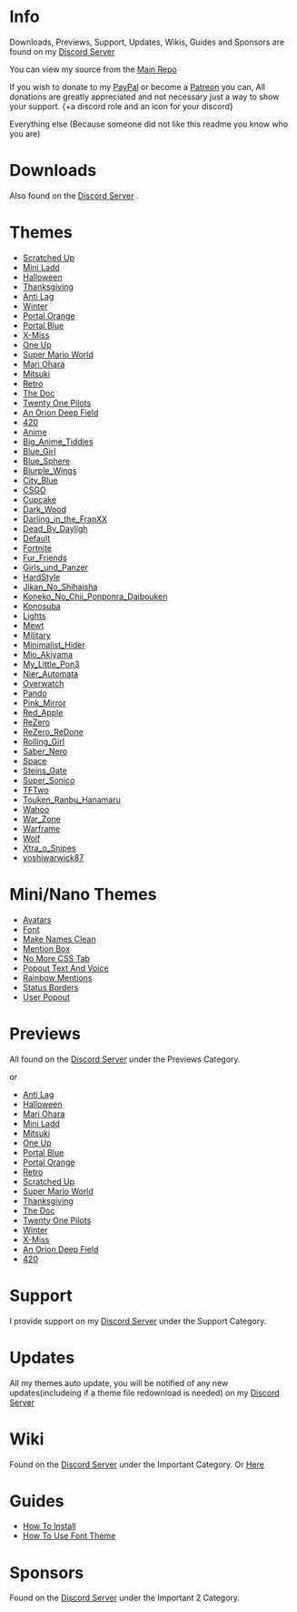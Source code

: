 # Info
Downloads, Previews, Support, Updates, Wikis, Guides and Sponsors are found on my [Discord Server](https://discord.gg/aSyUs69)

You can view my source from the [Main Repo](https://github.com/NFLD99/Better-Discord)

If you wish to donate to my [PayPal](https://www.paypal.me/NFLD99) or become a [Patreon](https://www.patreon.com/NFLD99) you can, All donations are greatly appreciated and not necessary just a way to show your support. {+a discord role and an icon for your discord}

Everything else
(Because someone did not like this readme you know who you are) 


# Downloads
Also found on the [Discord Server](https://discord.gg/aSyUs69) .

# Themes

 * [Scratched Up](https://betterdiscord.net/ghdl?url=https://github.com/NFLD99/Better-Discord/blob/master/Theme_File/Scratched_Up.theme.css)
 * [Mini Ladd](https://betterdiscord.net/ghdl?url=https://github.com/NFLD99/Better-Discord/blob/master/Theme_File/Mini_ladd.theme.css)
 * [Halloween](https://betterdiscord.net/ghdl?url=https://github.com/NFLD99/Better-Discord/blob/master/Theme_File/Halloween.theme.css)
 * [Thanksgiving](https://betterdiscord.net/ghdl?url=https://github.com/NFLD99/Better-Discord/blob/master/Theme_File/Thanksgiving.theme.css)
 * [Anti Lag](https://betterdiscord.net/ghdl?url=https://github.com/NFLD99/Better-Discord/blob/master/Theme_File/Anti_Lag.theme.css)
 * [Winter](https://betterdiscord.net/ghdl?url=https://github.com/NFLD99/Better-Discord/blob/master/Theme_File/Winter.theme.css)
 * [Portal Orange](https://betterdiscord.net/ghdl?url=https://github.com/NFLD99/Better-Discord/blob/master/Theme_File/Portal_Orange.theme.css)
 * [Portal Blue](https://betterdiscord.net/ghdl?url=https://github.com/NFLD99/Better-Discord/blob/master/Theme_File/Portal_Blue.theme.css)
 * [X-Miss](https://betterdiscord.net/ghdl?url=https://github.com/NFLD99/Better-Discord/blob/master/Theme_File/X-Miss.theme.css)
 * [One Up](https://betterdiscord.net/ghdl?url=https://github.com/NFLD99/Better-Discord/blob/master/Theme_File/One_Up.theme.css)
 * [Super Mario World](https://betterdiscord.net/ghdl?url=https://github.com/NFLD99/Better-Discord/blob/master/Theme_File/Super_Mario_World.theme.css)
 * [Mari Ohara](https://betterdiscord.net/ghdl?url=https://github.com/NFLD99/Better-Discord/blob/master/Theme_File/Mari_Ohara.theme.css)
 * [Mitsuki](https://betterdiscord.net/ghdl?url=https://github.com/NFLD99/Better-Discord/blob/master/Theme_File/Mitsuki.theme.css)
 * [Retro](https://betterdiscord.net/ghdl?url=https://github.com/NFLD99/Better-Discord/blob/master/Theme_File/Retro.theme.css)
 * [The Doc](https://betterdiscord.net/ghdl?url=https://github.com/NFLD99/Better-Discord/blob/master/Theme_File/The_Doc.theme.css)
 * [Twenty One Pilots](https://betterdiscord.net/ghdl?url=https://github.com/NFLD99/Better-Discord/blob/master/Theme_File/Twenty_One_Pilots.theme.css)
 * [An Orion Deep Field](https://betterdiscord.net/ghdl?url=https://github.com/NFLD99/Better-Discord/blob/master/Theme_File/An_Orion_Deep_Field.theme.css)
 * [420](https://betterdiscord.net/ghdl?url=https://github.com/NFLD99/Better-Discord/blob/master/Theme_File/420.theme.css)
 * [Anime](https://betterdiscord.net/ghdl?url=https://github.com/NFLD99/Better-Discord/tree/master/Requested/Updated/Anime.theme.css)
 * [Big_Anime_Tiddies](https://betterdiscord.net/ghdl?url=https://github.com/NFLD99/Better-Discord/tree/master/Requested/Updated/Big_Anime_Tiddies.theme.css)
 * [Blue_Girl](https://betterdiscord.net/ghdl?url=https://github.com/NFLD99/Better-Discord/tree/master/Requested/Updated/Blue_Girl.theme.css)
 * [Blue_Sphere](https://betterdiscord.net/ghdl?url=https://github.com/NFLD99/Better-Discord/tree/master/Requested/Updated/Blue_Sphere.theme.css)
 * [Blurple_Wings](https://betterdiscord.net/ghdl?url=https://github.com/NFLD99/Better-Discord/tree/master/Requested/Updated/Blurple_Wings.theme.css)
 * [City_Blue](https://betterdiscord.net/ghdl?url=https://github.com/NFLD99/Better-Discord/tree/master/Requested/Updated/City_Blue.theme.css)
 * [CSGO](https://betterdiscord.net/ghdl?url=https://github.com/NFLD99/Better-Discord/tree/master/Requested/Updated/CSGO.theme.css)
 * [Cupcake](https://betterdiscord.net/ghdl?url=https://github.com/NFLD99/Better-Discord/tree/master/Requested/Updated/Cupcake.theme.css)
 * [Dark_Wood](https://betterdiscord.net/ghdl?url=https://github.com/NFLD99/Better-Discord/tree/master/Requested/Updated/Dark_Wood.theme.css)
 * [Darling_in_the_FranXX](https://betterdiscord.net/ghdl?url=https://github.com/NFLD99/Better-Discord/tree/master/Requested/Updated/Darling_in_the_FranXX.theme.css)
 * [Dead_By_Dayligh](https://betterdiscord.net/ghdl?url=https://github.com/NFLD99/Better-Discord/tree/master/Requested/Updated/Dead_By_Daylight.theme.css)
 * [Default](https://betterdiscord.net/ghdl?url=https://github.com/NFLD99/Better-Discord/tree/master/Requested/Updated/Default.theme.css)
 * [Fortnite](https://betterdiscord.net/ghdl?url=https://github.com/NFLD99/Better-Discord/tree/master/Requested/Updated/Fortnite.theme.css)
 * [Fur_Friends](https://betterdiscord.net/ghdl?url=https://github.com/NFLD99/Better-Discord/tree/master/Requested/Updated/Fur_Friends.theme.css)
 * [Girls_und_Panzer](https://betterdiscord.net/ghdl?url=https://github.com/NFLD99/Better-Discord/tree/master/Requested/Updated/Girls_und_Panzer.theme.css)
 * [HardStyle](https://betterdiscord.net/ghdl?url=https://github.com/NFLD99/Better-Discord/tree/master/Requested/Updated/HardStyle.theme.css)
 * [Jikan_No_Shihaisha](https://betterdiscord.net/ghdl?url=https://github.com/NFLD99/Better-Discord/tree/master/Requested/Updated/Jikan_No_Shihaisha.theme.css)
 * [Koneko_No_Chii_Ponponra_Daibouken](https://betterdiscord.net/ghdl?url=https://github.com/NFLD99/Better-Discord/tree/master/Requested/Updated/Koneko_No_Chii_Ponponra_Daibouken.theme.css)
 * [Konosuba](https://betterdiscord.net/ghdl?url=https://github.com/NFLD99/Better-Discord/tree/master/Requested/Updated/Konosuba.theme.css)
 * [Lights](https://betterdiscord.net/ghdl?url=https://github.com/NFLD99/Better-Discord/tree/master/Requested/Updated/Lights.theme.css)
 * [Mewt](https://betterdiscord.net/ghdl?url=https://github.com/NFLD99/Better-Discord/tree/master/Requested/Updated/Mewt.theme.css)
 * [Military](https://betterdiscord.net/ghdl?url=https://github.com/NFLD99/Better-Discord/tree/master/Requested/Updated/Military.theme.css)
 * [Minimalist_Hider](https://betterdiscord.net/ghdl?url=https://github.com/NFLD99/Better-Discord/tree/master/Requested/Updated/Minimalist_Hider.theme.css)
 * [Mio_Akiyama](https://betterdiscord.net/ghdl?url=https://github.com/NFLD99/Better-Discord/tree/master/Requested/Updated/Mio_Akiyama.theme.css)
 * [My_Little_Pon3](https://betterdiscord.net/ghdl?url=https://github.com/NFLD99/Better-Discord/tree/master/Requested/Updated/My_Little_Pon3.theme.css)
 * [Nier_Automata](https://betterdiscord.net/ghdl?url=https://github.com/NFLD99/Better-Discord/tree/master/Requested/Updated/Nier_Automata.theme.css)
 * [Overwatch](https://betterdiscord.net/ghdl?url=https://github.com/NFLD99/Better-Discord/tree/master/Requested/Updated/Overwatch.theme.css)
 * [Pando](https://betterdiscord.net/ghdl?url=https://github.com/NFLD99/Better-Discord/tree/master/Requested/Updated/Pando.theme.css)
 * [Pink_Mirror](https://betterdiscord.net/ghdl?url=https://github.com/NFLD99/Better-Discord/tree/master/Requested/Updated/Pink_Mirror.theme.css)
 * [Red_Apple](https://betterdiscord.net/ghdl?url=https://github.com/NFLD99/Better-Discord/tree/master/Requested/Updated/Red_Apple.theme.css)
 * [ReZero](https://betterdiscord.net/ghdl?url=https://github.com/NFLD99/Better-Discord/tree/master/Requested/Updated/ReZero.theme.css)
 * [ReZero_ReDone](https://betterdiscord.net/ghdl?url=https://github.com/NFLD99/Better-Discord/tree/master/Requested/Updated/ReZero_ReDone.theme.css)
 * [Rolling_Girl](https://betterdiscord.net/ghdl?url=https://github.com/NFLD99/Better-Discord/tree/master/Requested/Updated/Rolling_Girl.theme.css)
 * [Saber_Nero](https://betterdiscord.net/ghdl?url=https://github.com/NFLD99/Better-Discord/tree/master/Requested/Updated/Saber_Nero.theme.css)
 * [Space](https://betterdiscord.net/ghdl?url=https://github.com/NFLD99/Better-Discord/tree/master/Requested/Updated/Space.theme.css)
 * [Steins_Gate](https://betterdiscord.net/ghdl?url=https://github.com/NFLD99/Better-Discord/tree/master/Requested/Updated/Steins_Gate.theme.css)
 * [Super_Sonico](https://betterdiscord.net/ghdl?url=https://github.com/NFLD99/Better-Discord/tree/master/Requested/Updated/Super_Sonico.theme.css)
 * [TFTwo](https://betterdiscord.net/ghdl?url=https://github.com/NFLD99/Better-Discord/tree/master/Requested/Updated/TFTwo.theme.css)
 * [Touken_Ranbu_Hanamaru](https://betterdiscord.net/ghdl?url=https://github.com/NFLD99/Better-Discord/tree/master/Requested/Updated/Touken_Ranbu_Hanamaru.theme.css)
 * [Wahoo](https://betterdiscord.net/ghdl?url=https://github.com/NFLD99/Better-Discord/tree/master/Requested/Updated/wahoo.theme.css)
 * [War_Zone](https://betterdiscord.net/ghdl?url=https://github.com/NFLD99/Better-Discord/tree/master/Requested/Updated/War_Zone.theme.css)
 * [Warframe](https://betterdiscord.net/ghdl?url=https://github.com/NFLD99/Better-Discord/tree/master/Requested/Updated/Warframe.theme.css)
 * [Wolf](https://betterdiscord.net/ghdl?url=https://github.com/NFLD99/Better-Discord/tree/master/Requested/Updated/Wolf.theme.css)
 * [Xtra_o_Snipes](https://betterdiscord.net/ghdl?url=https://github.com/NFLD99/Better-Discord/tree/master/Requested/Updated/Xtra_o_Snipes.theme.css)
 * [yoshiwarwick87](https://betterdiscord.net/ghdl?url=https://github.com/NFLD99/Better-Discord/tree/master/Requested/Updated/yoshiwarwick87.theme.css)


# Mini/Nano Themes

 * [Avatars](https://betterdiscord.net/ghdl?id=862)
 * [Font](https://betterdiscord.net/ghdl?id=863)
 * [Make Names Clean](https://betterdiscord.net/ghdl?id=908)
 * [Mention Box](https://betterdiscord.net/ghdl?id=873)
 * [No More CSS Tab](https://betterdiscord.net/ghdl?id=909)
 * [Popout Text And Voice](https://betterdiscord.net/ghdl?id=864)
 * [Rainbow Mentions](https://betterdiscord.net/ghdl?id=865)
 * [Status Borders](https://betterdiscord.net/ghdl?id=1008)
 * [User Popout](https://betterdiscord.net/ghdl?id=866)
 
 
# Previews

All found on the [Discord Server](https://discord.gg/aSyUs69) under the Previews Category.

or

 * [Anti Lag](https://github.com/NFLD99/Info/tree/master/Previews/Anti_Lag)
 * [Halloween](https://github.com/NFLD99/Info/tree/master/Previews/Halloween)
 * [Mari Ohara](https://github.com/NFLD99/Info/tree/master/Previews/Mari_Ohara)
 * [Mini Ladd](https://github.com/NFLD99/Info/tree/master/Previews/Mini_Ladd)
 * [Mitsuki](https://github.com/NFLD99/Info/tree/master/Previews/Mitsuki)
 * [One Up](https://github.com/NFLD99/Info/tree/master/Previews/One_Up)
 * [Portal Blue](https://github.com/NFLD99/Info/tree/master/Previews/Portal_Blue)
 * [Portal Orange](https://github.com/NFLD99/Info/tree/master/Previews/Portal_Orange)
 * [Retro](https://github.com/NFLD99/Info/tree/master/Previews/Retro)
 * [Scratched Up](https://github.com/NFLD99/Info/tree/master/Previews/Scratched_Up)
 * [Super Mario World](https://github.com/NFLD99/Info/tree/master/Previews/Super_Mario_World)
 * [Thanksgiving](https://github.com/NFLD99/Info/tree/master/Previews/Thanksgiving)
 * [The Doc](https://github.com/NFLD99/Info/tree/master/Previews/The_Doc)
 * [Twenty One Pilots](https://github.com/NFLD99/Info/tree/master/Previews/Twenty_One_Pilots)
 * [Winter](https://github.com/NFLD99/Info/tree/master/Previews/Winter)
 * [X-Miss](https://github.com/NFLD99/Info/tree/master/Previews/X-Miss)
 * [An Orion Deep Field](https://github.com/NFLD99/Info/tree/master/Previews/An_Orion_Deep_Field)
 * [420](https://github.com/NFLD99/Info/tree/master/Previews/420)

# Support


I provide support on my [Discord Server](https://discord.gg/aSyUs69) under the Support Category.


# Updates


All my themes auto update, you will be notified of any new updates(includeing if a theme file redownload is needed) on my [Discord Server](https://discord.gg/aSyUs69)


# Wiki


Found on the [Discord Server](https://discord.gg/aSyUs69) under the Important Category.
Or
[Here](https://github.com/NFLD99/Better-Discord/wiki)


# Guides


* [How To Install](https://www.youtube.com/watch?v=nXVAHmyoUTw&feature=youtu.be)
* [How To Use Font Theme](https://www.youtube.com/watch?v=MGu8zOvITb8)


# Sponsors

Found on the [Discord Server](https://discord.gg/aSyUs69) under the Important 2 Category.
